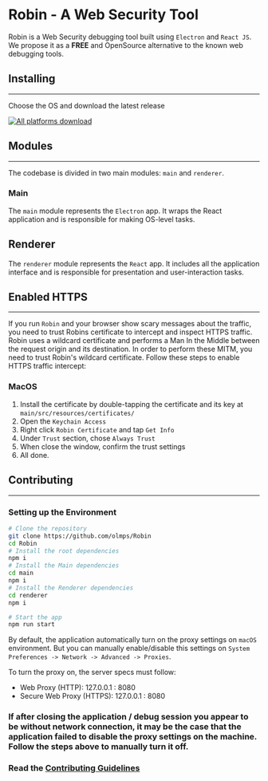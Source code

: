 # Robin - A Web Security Tool

Robin is a Web Security debugging tool built using `Electron` and `React JS`. We propose it as a **FREE** and OpenSource alternative to the known web debugging tools.

## Installing
---

Choose the OS and download the latest release

[![All platforms download](https://img.shields.io/badge/download-any_platform-green.svg)](https://github.com/olmps/Robin/releases/latest)

## Modules
---

The codebase is divided in two main modules: `main` and `renderer`.

### Main

The `main` module represents the `Electron` app. It wraps the React application and is responsible for making OS-level tasks.

## Renderer

The `renderer` module represents the `React` app. It includes all the application interface and is responsible for presentation and user-interaction tasks.

## Enabled HTTPS
---

If you run `Robin` and your browser show scary messages about the traffic, you need to trust Robins certificate to intercept and inspect HTTPS traffic. Robin uses a wildcard certificate and performs a Man In the Middle between the request origin and its destination. In order to perform these MITM, you need to trust Robin's wildcard certificate. Follow these steps to enable HTTPS traffic intercept:

### MacOS
1. Install the certificate by double-tapping the certificate and its key at `main/src/resources/certificates/`
2. Open the `Keychain Access`
3. Right click `Robin Certificate` and tap `Get Info`
4. Under `Trust` section, chose `Always Trust`
5. When close the window, confirm the trust settings
6. All done.

## Contributing
---

### Setting up the Environment
```bash
# Clone the repository
git clone https://github.com/olmps/Robin
cd Robin
# Install the root dependencies
npm i
# Install the Main dependencies
cd main
npm i
# Install the Renderer dependencies
cd renderer
npm i

# Start the app
npm run start
```

By default, the application automatically turn on the proxy settings on `macOS` environment. But you can manually enable/disable this settings on `System Preferences -> Network -> Advanced -> Proxies`.

To turn the proxy on, the server specs must follow:

- Web Proxy (HTTP): 127.0.0.1 : 8080
- Secure Web Proxy (HTTPS): 127.0.0.1 : 8080

### If after closing the application / debug session you appear to be without network connection, it may be the case that the application failed to disable the proxy settings on the machine. Follow the steps above to manually turn it off.

### Read the [Contributing Guidelines](./CONTRIBUTING.MD)
